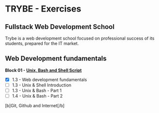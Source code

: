 # TRYBE - Exercises

## Fullstack Web Development School

Trybe is a web development school focused on professional success of its students, prepared for the IT market.

## Web Development fundamentals

**Block 01 - [Unix, Bash and Shell Script](https://github.com/kelsonbatista/trybe-exercises/tree/main/01-fundamentals/01-unix-n-bash)**

- [x] 1.3 - Web development fundamentals
- [ ] 1.3 - Unix & Shell Introduction
- [ ] 1.3 - Unix & Bash - Part 1
- [ ] 1.4 - Unix & Bash - Part 2

[b]Git, Github and Internet[/b]

